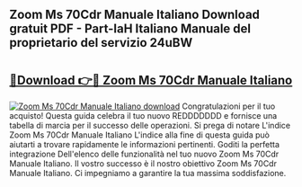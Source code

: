 ## Zoom Ms 70Cdr Manuale Italiano Download gratuit PDF - Part-IaH Italiano Manuale del proprietario del servizio 24uBW

# <h2><a href="http://dfh2lr.blite.top/?on=Zoom+Ms+70Cdr+Manuale+Italiano">🔗Download 👉🔴 Zoom Ms 70Cdr Manuale Italiano</a></h2>

[![Zoom Ms 70Cdr Manuale Italiano download](https://i.imgur.com/lujVjoI.png)](http://dfh2lr.blite.top/?on=Zoom+Ms+70Cdr+Manuale+Italiano)
Congratulazioni per il tuo acquisto! Questa guida celebra il tuo nuovo REDDDDDDD e fornisce una tabella di marcia per il successo delle operazioni. Si prega di notare L'indice Zoom Ms 70Cdr Manuale Italiano L'indice alla fine di questa guida può aiutarti a trovare rapidamente le informazioni pertinenti. Goditi la perfetta integrazione Dell'elenco delle funzionalità nel tuo nuovo Zoom Ms 70Cdr Manuale Italiano. Il vostro successo è il nostro obiettivo Zoom Ms 70Cdr Manuale Italiano. Ci impegniamo a garantire la tua massima soddisfazione.
